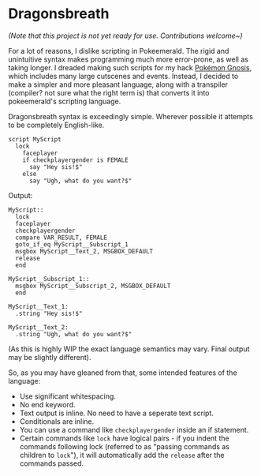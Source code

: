 # Dragonsbreath

*(Note that this project is not yet ready for use. Contributions welcome~)*

For a lot of reasons, I dislike scripting in Pokeemerald. The rigid and unintuitive syntax makes programming much more error-prone, as well as taking longer. I dreaded making such scripts for my hack [Pokémon Gnosis](https://github.com/tipsypastels/pokegnosis), which includes many large cutscenes and events. Instead, I decided to make a simpler and more pleasant language, along with a transpiler (compiler? not sure what the right term is) that converts it into pokeemerald's scripting language.

Dragonsbreath syntax is exceedingly simple. Wherever possible it attempts to be completely English-like.
```text
script MyScript
  lock
    faceplayer
    if checkplayergender is FEMALE
      say "Hey sis!$"
    else
      say "Ugh, what do you want?$"
```

Output:

```text
MyScript::
  lock
  faceplayer
  checkplayergender
  compare VAR_RESULT, FEMALE
  goto_if_eq MyScript__Subscript_1
  msgbox MyScript__Text_2, MSGBOX_DEFAULT
  release
  end

MyScript__Subscript_1::
  msgbox MyScript__Subscript_2, MSGBOX_DEFAULT
  end

MyScript__Text_1:
  .string "Hey sis!$"

MyScript__Text_2:
  .string "Ugh, what do you want?$"
```

(As this is highly WIP the exact language semantics may vary. Final output may be slightly different).

So, as you may have gleaned from that, some intended features of the language:
- Use significant whitespacing.
- No end keyword.
- Text output is inline. No need to have a seperate text script.
- Conditionals are inline.
- You can use a command like `checkplayergender` inside an if statement.
- Certain commands like `lock` have logical pairs - if you indent the commands following lock (referred to as "passing commands as children to `lock`"), it will automatically add the `release` after the commands passed.
